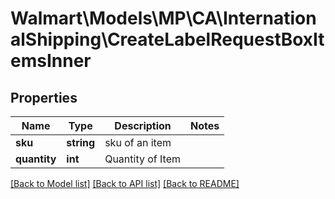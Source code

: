 # Walmart\Models\MP\CA\InternationalShipping\CreateLabelRequestBoxItemsInner

## Properties

Name | Type | Description | Notes
------------ | ------------- | ------------- | -------------
**sku** | **string** | sku of an item |
**quantity** | **int** | Quantity of Item |


[[Back to Model list]](./) [[Back to API list]](../../../../../README.md#supported-apis) [[Back to README]](../../../../../README.md)
